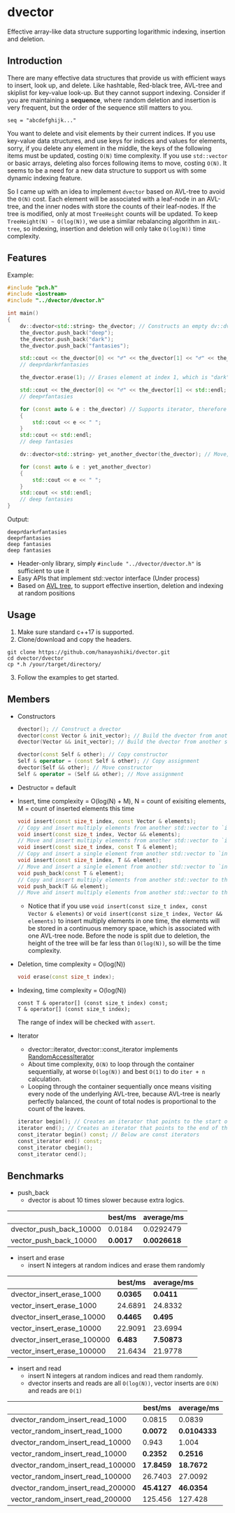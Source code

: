 # dvector

Effective array-like data structure supporting logarithmic indexing, insertion and deletion.

## Introduction

There are many effective data structures that provide us with efficient ways to insert, look up, and delete. Like hashtable, Red-black tree, AVL-tree and skiplist for key-value look-up. But they cannot support indexing. Consider if you are maintaining a **sequence**, where random deletion and insertion is very frequent, but the order of the sequence still matters to you.

```
seq = "abcdefghijk..."
```
You want to delete and visit elements by their current indices. If you use key-value data structures, and use keys for indices and values for elements, sorry, if you delete any element in the middle, the keys of the following items must be updated, costing `O(N)` time complexity. If you use `std::vector` or basic arrays, deleting also forces following items to move, costing `O(N)`. It seems to be a need for a new data structure to support us with some dynamic indexing feature.

So I came up with an idea to implement `dvector` based on AVL-tree to avoid the `O(N)` cost. Each element will be associated with a leaf-node in an AVL-tree, and the inner nodes with store the counts of their leaf-nodes. If the tree is modified, only at most `TreeHeight` counts will be updated. To keep `TreeHeight(N) ~ O(log(N))`, we use a similar rebalancing algorithm in `AVL-tree`, so indexing, insertion and deletion will only take `O(log(N))` time complexity.

## Features
Example:
```cpp
#include "pch.h"
#include <iostream>
#include "../dvector/dvector.h"

int main()
{
    dv::dvector<std::string> the_dvector; // Constructs an empty dv::dvector, each element being a std::string
    the_dvector.push_back("deep");
    the_dvector.push_back("dark");
    the_dvector.push_back("fantasies");

    std::cout << the_dvector[0] << "♂" << the_dvector[1] << "♂" << the_dvector[2] << std::endl;
    // deep♂dark♂fantasies

    the_dvector.erase(1); // Erases element at index 1, which is "dark"

    std::cout << the_dvector[0] << "♂" << the_dvector[1] << std::endl;
    // deep♂fantasies

    for (const auto & e : the_dvector) // Supports iterator, therefore range-based for loop is enabled
    {
        std::cout << e << " ";
    }
    std::cout << std::endl;
    // deep fantasies

    dv::dvector<std::string> yet_another_dvector(the_dvector); // Move, Copy constructible and assignable

    for (const auto & e : yet_another_dvector)
    {
        std::cout << e << " ";
    }
    std::cout << std::endl;
    // deep fantasies
}
```
Output:
```
deep♂dark♂fantasies
deep♂fantasies
deep fantasies
deep fantasies
```

+ Header-only library, simply `#include "../dvector/dvector.h"` is sufficient to use it
+ Easy APIs that implement std::vector interface (Under process)
+ Based on [AVL tree](https://en.wikipedia.org/wiki/AVL_tree), to support effective insertion, deletion and indexing at random positions

## Usage
1. Make sure standard c++17 is supported.
2. Clone/download and copy the headers.
```
git clone https://github.com/hanayashiki/dvector.git
cd dvector/dvector
cp *.h /your/target/directory/
```
3. Follow the examples to get started.

## Members

+ Constructors
  ```cpp
  dvector(); // Construct a dvector
  dvector(const Vector & init_vector); // Build the dvector from another std::vector of the same parameters
  dvector(Vector && init_vector); // Build the dvector from another std::vector of the same parameters
  
  dvector(const Self & other); // Copy constructor
  Self & operator = (const Self & other); // Copy assignment
  dvector(Self && other); // Move constructor
  Self & operator = (Self && other); // Move assignment
  ```
+ Destructor = default
+ Insert, time complexity = O(log(N) + M), N = count of exisiting elements, M = count of inserted elements this time
  ```cpp
  void insert(const size_t index, const Vector & elements); 
  // Copy and insert multiply elements from another std::vector to `index`
  void insert(const size_t index, Vector && elements); 
  // Move and insert multiply elements from another std::vector to `index`
  void insert(const size_t index, const T & element);
  // Copy and insert a single element from another std::vector to `index`
  void insert(const size_t index, T && element);
  // Move and insert a single element from another std::vector to `index`
  void push_back(const T & element);
  // Copy and insert multiply elements from another std::vector to the end of the array
  void push_back(T && element);
  // Move and insert multiply elements from another std::vector to the end of the array
  ```
  + Notice that if you use `void insert(const size_t index, const Vector & elements)` or `void insert(const size_t index, Vector && elements)` to insert multiply elements in one time, the elements will be stored in a continuous memory space, which is associated with one AVL-tree node. Before the node is split due to deletion, the height of the tree will be far less than `O(log(N))`, so will be the time complexity.
+ Deletion, time complexity = O(log(N))
  ```cpp
  void erase(const size_t index);
  ```
+ Indexing, time complexity = O(log(N))
  ```
  const T & operator[] (const size_t index) const;
  T & operator[] (const size_t index);
  ```
  The range of index will be checked with `assert`.

+ Iterator
  + dvector::iterator, dvector::const_iterator implements [RandomAccessIterator](http://www.cplusplus.com/reference/iterator/RandomAccessIterator/)
  + About time complexity, `O(N)` to loop through the container sequentially, at worse `O(log(N))` and best `O(1)` to do `iter + n` calculation. 
  + Looping through the container sequentially once means visiting every node of the underlying AVL-tree, because AVL-tree is nearly perfectly balanced, the count of total nodes is proportional to the count of the leaves.
  ```cpp
  iterator begin(); // Creates an iterator that points to the start of the elements, O(log(N))
  iterator end(); // Creates an iterator that points to the end of the elements, O(1)
  const_iterator begin() const; // Below are const iterators
  const_iterator end() const;
  const_iterator cbegin();
  const_iterator cend();
  ```
  
## Benchmarks

+ push_back
  + dvector is about 10 times slower because extra logics.

|                         | best/ms | average/ms |
|-------------------------|---------|------------|
| dvector_push_back_10000 | 0.0184  | 0.0292479  |
| vector_push_back_10000  | **0.0017**  | **0.0026618**  |

+ insert and erase
  + insert N integers at random indices and erase them randomly

|                             | best/ms | average/ms |
|-----------------------------|---------|------------|
| dvector_insert_erase_1000   | **0.0365**  | **0.0411**     |
| vector_insert_erase_1000    | 24.6891 | 24.8332    |
| dvector_insert_erase_10000  | **0.4465**  | **0.495**      |
| vector_insert_erase_10000   | 22.9091 | 23.6994    |
| dvector_insert_erase_100000 | **6.483**   | **7.50873**    |
| vector_insert_erase_100000  | 21.6434 | 21.9778    |

+ insert and read
  + insert N integers at random indices and read them randomly.
  + dvector inserts and reads are all `O(log(N))`, vector inserts are `O(N)` and reads are `O(1)`

|                                   | best/ms | average/ms |
|-----------------------------------|---------|------------|
| dvector_random_insert_read_1000   | 0.0815  | 0.0839     |
| vector_random_insert_read_1000    | **0.0072**  | **0.0104333**  |
| dvector_random_insert_read_10000  | 0.943   | 1.004      |
| vector_random_insert_read_10000   | **0.2352**  | **0.2516**     |
| dvector_random_insert_read_100000 | **17.8459** | **18.7672**    |
| vector_random_insert_read_100000  | 26.7403 | 27.0092    |
| dvector_random_insert_read_200000 | **45.4127** | **46.0354**    |
| vector_random_insert_read_200000  | 125.456 | 127.428    |
